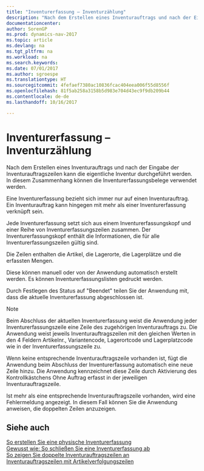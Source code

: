 ```yaml
---
title: "Inventurerfassung – Inventurzählung"
description: "Nach dem Erstellen eines Inventurauftrags und nach der Eingabe der Inventurauftragszeilen kann die eigentliche Inventur durchgeführt werden. In diesem Zusammenhang können die Inventurerfassungsbelege verwendet werden."
documentationcenter: 
author: SorenGP
ms.prod: dynamics-nav-2017
ms.topic: article
ms.devlang: na
ms.tgt_pltfrm: na
ms.workload: na
ms.search.keywords: 
ms.date: 07/01/2017
ms.author: sgroespe
ms.translationtype: HT
ms.sourcegitcommit: 4fefaef7380ac10836fcac404eea006f55d8556f
ms.openlocfilehash: 81f5ab258a3158b5d983e704d43ec9f9db209b44
ms.contentlocale: de-de
ms.lasthandoff: 10/16/2017

---
```

# <a name="physical-inventory-recording---counting-physical-inventory"></a>Inventurerfassung – Inventurzählung
Nach dem Erstellen eines Inventurauftrags und nach der Eingabe der Inventurauftragszeilen kann die eigentliche Inventur durchgeführt werden. In diesem Zusammenhang können die Inventurerfassungsbelege verwendet werden.  

Eine Inventurerfassung bezieht sich immer nur auf einen Inventurauftrag. Ein Inventurauftrag kann hingegen mit mehr als einer Inventurerfassung verknüpft sein.  

Jede Inventurerfassung setzt sich aus einem Inventurerfassungskopf und einer Reihe von Inventurerfassungszeilen zusammen. Der Inventurerfassungskopf enthält die Informationen, die für alle Inventurerfassungszeilen gültig sind.  

Die Zeilen enthalten die Artikel, die Lagerorte, die Lagerplätze und die erfassten Mengen.  

Diese können manuell oder von der Anwendung automatisch erstellt werden. Es können Inventurerfassungslisten gedruckt werden.  

Durch Festlegen des Status auf "Beendet" teilen Sie der Anwendung mit, dass die aktuelle Inventurerfassung abgeschlossen ist.  

> [!NOTE]  
>  Beim Abschluss der aktuellen Inventurerfassung weist die Anwendung jeder Inventurerfassungszeile eine Zeile des zugehörigen Inventurauftrags zu. Die Anwendung weist jeweils Inventurauftragszeilen mit den gleichen Werten in den 4 Feldern  Artikelnr.,  Variantencode,  Lagerortcode und  Lagerplatzcode wie in der Inventurerfassungszeile zu.  
>   
>  Wenn keine entsprechende Inventurauftragszeile vorhanden ist, fügt die Anwendung beim Abschluss der Inventurerfassung automatisch eine neue Zeile hinzu. Die Anwendung kennzeichnet diese Zeile durch Aktivierung des Kontrollkästchens Ohne Auftrag erfasst in der jeweiligen Inventurauftragszeile.  
>   
>  Ist mehr als eine entsprechende Inventurauftragszeile vorhanden, wird eine Fehlermeldung angezeigt. In diesem Fall können Sie die Anwendung anweisen, die doppelten Zeilen anzuzeigen.  

## <a name="see-also"></a>Siehe auch  
 [So erstellen Sie eine physische Inventurerfassung](how-to-create-a-physical-inventory-recording.md)   
 [Gewusst wie: So schließen Sie eine Inventurerfassung ab](how-to-finish-a-physical-inventory-recording.md)   
 [So zeigen Sie doppelte Inventurauftragszeilen an](how-to-view-physical-inventory-order-lines.md)   
 [Inventurauftragszeilen mit Artikelverfolgungszeilen](physical-inventory-order-lines-with-item-tracking-lines.md)

